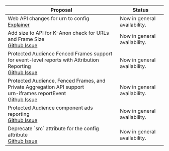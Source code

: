 <table class="with-heading-tint with-borders width-full">
  <thead>
    <tr>
      <th>Proposal</th>
      <th>Status</th>
    </tr>
  </thead>
  <tr>
    <td>Web API changes for urn to config<br><a href="https://github.com/WICG/fenced-frame/blob/master/explainer/fenced_frame_config.md">Explainer</a></td>
    <td>Now in general availability. </td>
  </tr>
  <tr>
    <td>Add size to API for K-Anon check for URLs and Frame Size<br><a href="https://github.com/WICG/turtledove/issues/312">Github Issue</a></td>
    <td>Now in general availability. </td>
  </tr>
  <tr>
    <td>Protected Audience Fenced Frames support for event-level reports with Attribution Reporting<br><a href="https://github.com/WICG/turtledove/issues/289">Github Issue</a></td>
    <td>Now in general availability. </td>
  </tr>
  <tr>
    <td>Protected Audience, Fenced Frames, and Private Aggregation API support<br>urn-iframes reportEvent<br><a href="https://github.com/WICG/turtledove/issues/309">Github Issue</a></td>
    <td>Now in general availability. </td>
  </tr>
  <tr>
    <td>Protected Audience component ads reporting <br><a href="https://github.com/WICG/turtledove/issues/332">Github Issue</a></td>
    <td>Now in general availability. </td>
  </tr>
  <tr>
    <td>Deprecate `src` attribute for the config attribute<br><a href="https://github.com/WICG/fenced-frame/blob/master/explainer/fenced_frame_config.md">Github Issue</a></td>
    <td>Now in general availability. </td>
  </tr>
</table>
